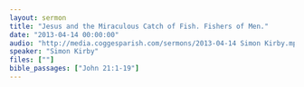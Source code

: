 ```yaml
---
layout: sermon
title: "Jesus and the Miraculous Catch of Fish. Fishers of Men."
date: "2013-04-14 00:00:00"
audio: "http://media.coggesparish.com/sermons/2013-04-14 Simon Kirby.mp3"
speaker: "Simon Kirby"
files: [""]
bible_passages: ["John 21:1-19"]
---
```

